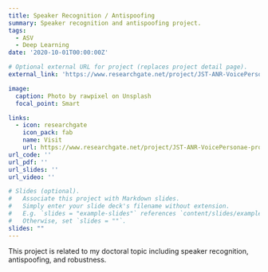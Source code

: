 ```yaml
---
title: Speaker Recognition / Antispoofing
summary: Speaker recognition and antispoofing project.
tags:
  - ASV
  - Deep Learning
date: '2020-10-01T00:00:00Z'

# Optional external URL for project (replaces project detail page).
external_link: 'https://www.researchgate.net/project/JST-ANR-VoicePersonae-project'

image:
  caption: Photo by rawpixel on Unsplash
  focal_point: Smart

links:
  - icon: researchgate
    icon_pack: fab
    name: Visit
    url: https://www.researchgate.net/project/JST-ANR-VoicePersonae-project
url_code: ''
url_pdf: ''
url_slides: ''
url_video: ''

# Slides (optional).
#   Associate this project with Markdown slides.
#   Simply enter your slide deck's filename without extension.
#   E.g. `slides = "example-slides"` references `content/slides/example-slides.md`.
#   Otherwise, set `slides = ""`.
slides: ""
---
```


This project is related to my doctoral topic including speaker recognition, antispoofing, and robustness.
